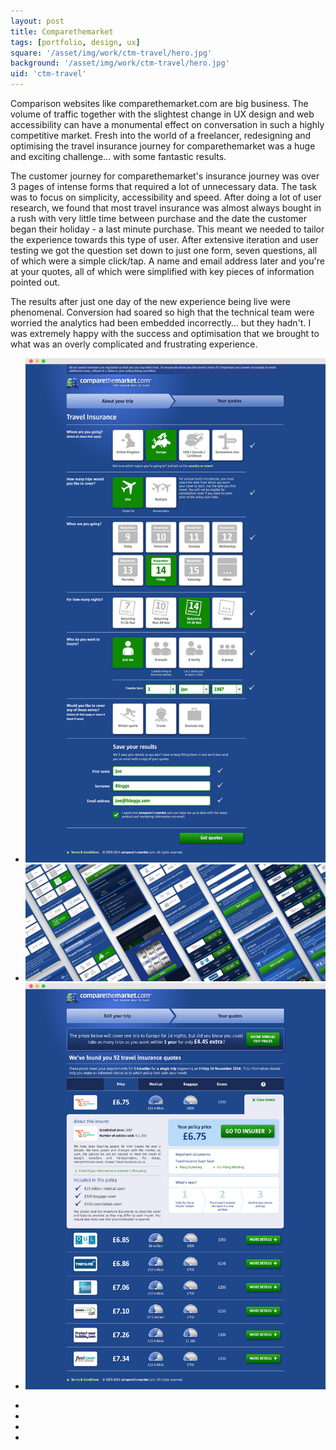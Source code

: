 ```yaml
---
layout: post
title: Comparethemarket
tags: [portfolio, design, ux]
square: '/asset/img/work/ctm-travel/hero.jpg'
background: '/asset/img/work/ctm-travel/hero.jpg'
uid: 'ctm-travel'
---
```



<p class="headline">Comparison websites like comparethemarket.com are big business. The volume of traffic together with the slightest change in UX design and web accessibility can have a monumental effect on conversation in such a highly competitive market. Fresh into the world of a freelancer, redesigning and optimising the travel insurance journey for comparethemarket was a huge and exciting challenge... with some fantastic results.</p>

<p>The customer journey for comparethemarket's insurance journey was over 3 pages of intense forms that required a lot of unnecessary data. The task was to focus on simplicity, accessibility and speed. After doing a lot of user research, we found that most travel insurance was almost always bought in a rush with very little time between purchase and the date the customer began their holiday - a last minute purchase. This meant we needed to tailor the experience towards this type of user. After extensive iteration and user testing we got the question set down to just one form, seven questions, all of which were a simple click/tap. A name and email address later and you're at your quotes, all of which were simplified with key pieces of information pointed out.</p>

<p>The results after just one day of the new experience being live were phenomenal. Conversion had soared so high that the technical team were worried the analytics had been embedded incorrectly… but they hadn't. I was extremely happy with the success and optimisation that we brought to what was an overly complicated and frustrating experience.</p>


<section class="post-media">
	<ul>
		<li class="curved"><img src="/asset/img/work/ctm-travel/01.jpg"></li>
		<li class="full"><img src="/asset/img/work/ctm-travel/02.jpg"></li>
		<li class="curved"><img src="/asset/img/work/ctm-travel/03.jpg"></li>
	</ul>	
</section>

<section class="block palette four-colors">
	<ul>
		<li class="color-1"></li>
		<li class="color-2"></li>
		<li class="color-3"></li>
		<li class="color-4"></li>
	</ul>
</section>
